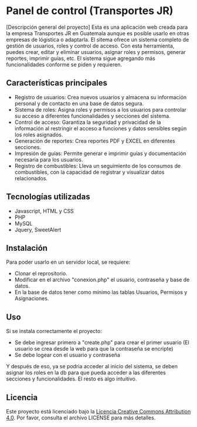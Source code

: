 # Panel de control (Transportes JR)

[Descripción general del proyecto]
Esta es una aplicación web creada para la empresa Transportes JR en Guatemala aunque es posible usarlo en otras empresas de lógistica o adaptarla. El sitema ofrece un sistema completo de gestión de usuarios, roles y control de acceso.
Con esta herramienta, puedes crear, editar y eliminar usuarios, asignar roles y permisos, generar reportes, imprimir guías, etc. El sistema sigue agregando más funcionalidades conforme se piden y requieren.

## Características principales

- Registro de usuarios: Crea nuevos usuarios y almacena su información personal y de contacto en una base de datos segura.
- Sistema de roles: Asigna roles y permisos a los usuarios para controlar su acceso a diferentes funcionalidades y secciones del sistema.
- Control de acceso: Garantiza la seguridad y privacidad de la información al restringir el acceso a funciones y datos sensibles según los roles asignados.
- Generación de reportes: Crea reportes PDF y EXCEL en diferentes secciones.
- Impresión de guías: Permite generar e imprimir guías y documentación necesaria para los usuarios.
- Registro de combustibles: Lleva un seguimiento de los consumos de combustibles, con la capacidad de registrar y visualizar datos relacionados.

## Tecnologías utilizadas

- Javascript, HTML y CSS
- PHP
- MySQL
- Jquery, SweetAlert

## Instalación

Para poder usarlo en un servidor local, se requiere:
- Clonar el reprositorio.
- Modificar en el archivo "conexion.php" el usuario, contraseña y base de datos.
- En la base de datos tener como mínimo las tablas Usuarios, Permisos y Asignaciones.

## Uso

Si se instala correctamente el proyecto:
- Se debe ingresar primero a "create.php" para crear el primer usuario (El usuario se crea desde la web para que la contraseña se encripte)
- Se debe logear con el usuario y contraseña

Y después de eso, ya se podria acceder al inicio del sistema, se deben asignar los roles en la db para que pueda acceder a las diferentes secciones y funcionalidades. El resto es algo intuitivo.

## Licencia

Este proyecto está licenciado bajo la [Licencia Creative Commons Attribution 4.0](./LICENSE.md). Por favor, consulta el archivo LICENSE para más detalles.

